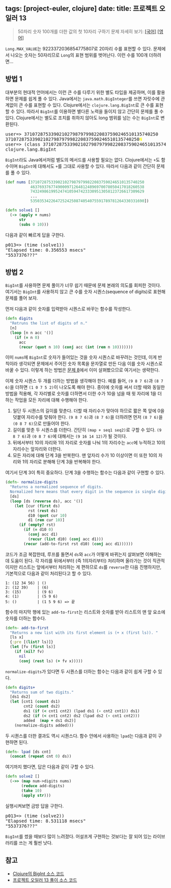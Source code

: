 tags: [project-euler, clojure]
date:
title: 프로젝트 오일러 13
---
> 50자리 숫자 100개를 더한 값의 첫 10자리 구하기
> 문제 자세히 보기: [[국어]](http://euler.synap.co.kr/prob_detail.php?id=13) [[영어]](https://projecteuler.net/problem=13)

`Long.MAX_VALUE`는 9223372036854775807로 20자리 수를 표현할 수 있다. 문제에서 나오는 숫자는 50자리므로 `Long`의 표현 범위를 벗어난다. 이런 수를 100개 더하려면...<!--more-->

## 방법 1
대부분의 현대적 언어에서는 이런 큰 수를 다루기 위한 별도 타입을 제공하며, 이를 활용하면 문제를 쉽게 풀 수 있다. Java에서는 `java.math.BigInteger`를 쓰면 자릿수에 관계없이 큰 수를 표현할 수 있다. Clojure에서는 `clojure.lang.BigInt`로 큰 수를 표현할 수 있다. 따라서 `BigInt`를 이용하면 별다른 노력을 들이지 않고 간단히 문제를 풀 수 있다. Clojure에서는 별도로 조치를 취하지 않아도 long 범위를 넘는 수는 `BigInt`로 변환된다.

<pre class="console">
user=> 37107287533902102798797998220837590246510135740250
37107287533902102798797998220837590246510135740250<span style="color:yellow;font-weight:bold">N</span>
user=> (class 37107287533902102798797998220837590246510135740250)
clojure.lang.BigInt
</pre>

`BigInt`라도 Java에서처럼 별도의 메서드를 사용할 필요는 없다. Clojure에서는 `+`도 함수이며 `BigInt`에 대해서도 `+`를 그대로 사용할 수 있다. 따라서 다음과 같이 간단히 문제를 풀 수 있다.

```clojure
(def nums [37107287533902102798797998220837590246510135740250
           46376937677490009712648124896970078050417018260538
           74324986199524741059474233309513058123726617309629
           ...
           53503534226472524250874054075591789781264330331690])

(defn solve1 []
  (-> (apply + nums)
      str
      (subs 0 10)))
```

다음과 같이 빠르게 답을 구한다.

<pre class="console">
p013=> (time (solve1))
"Elapsed time: 0.356553 msecs"
"5537376???"
</pre>

## 방법 2
`BigInt`를 사용하면 문제 풀이가 너무 쉽기 때문에 문제 본래의 의도를 회피한 것이다. 여기서는 `BigInt`를 사용하지 않고 큰 수를 숫자 시퀀스(sequence of digits)로 표현해 문제를 풀어 보자.

먼저 다음과 같이 숫자를 입력받아 시퀀스로 바꾸는 함수를 작성한다.

```clojure
(defn digits
  "Retruns the list of digits of n."
  [n]
  (loop [n n acc '()]
    (if (= n 0)
      acc
      (recur (quot n 10) (conj acc (int (rem n 10)))))))
```

이미 `nums`에 `BigInt`로 숫자가 들어있는 것을 숫자 시퀀스로 바꾸려는 것인데, 이게 반칙이라 생각되면 문제에서 주어진 숫자 목록을 문자열로 만든 다음 이를 숫자 시퀀스로 바꿀 수 있다. 이렇게 하는 방법은 [문제 8](/2015/02/25/project-euler-008/)에서 이미 살펴봤으므로 여기서는 생략한다.

이제 숫자 시퀀스 두 개를 더하는 방법을 생각해야 한다. 예를 들어, `(9 8 7 6)`과 `(8 7 6)`을 더하면 `(1 0 7 5 2)`이 나오도록 해야 한다. 종이에 숫자를 써서 더할 때와 동일한 방법을 적용해, 각 자리별로 숫자를 더하면서 더한 수가 10을 넘을 때 윗 자리에 1을 더하는 작업을 모든 자리에 대해 수행해야 한다.

1. 일단 두 시퀀스의 길이를 맞춘다. 더할 때 자리수가 맞아야 하므로 짧은 쪽 앞에 0을 덧붙여 자리수를 맞춰야 한다. `(9 8 7 6)`과 `(8 7 6)`을 더하려면 먼저 `(8 7 6)`을 `(0 8 7 6)`으로 만들어야 한다.
2. 길이를 맞춘 두 시퀀스를 더한다. 간단히 `(map + seq1 seq2)`로 구할 수 있다. `(9 8 7 6)`과 `(0 8 7 6)`에 대해서는 `(9 16 14 12)`가 될 것이다.
3. 뒤에서부터 10의 자리와 1의 자리로 숫자를 나눠 1의 자리수는 `acc`에 누적하고 10의 자리수는 앞자리와 더한다.
4. 모든 자리에 대해 단계 3을 반복한다. 맨 앞자리 수가 10 이상이면 이 또한 10의 자리와 1의 자리로 분해해 단계 3을 반복해야 한다.

여기서 단계 3이 특히 중요하다. 단계 3을 수행하는 함수는 다음과 같이 구현할 수 있다.

```clojure
(defn- normalize-digits
  "Returns a normalized sequence of digits.
  Normalized here means that every digit in the sequence is single digit."
  [ds]
  (loop [ds (reverse ds), acc '()]
    (let [cur (first ds)
          rst (rest ds)
          d10 (quot cur 10)
          d1 (rem cur 10)]
      (if (empty? rst)
        (if (= d10 0)
          (conj acc d1)
          (recur (list d10) (conj acc d1)))
        (recur (add-to-first rst d10) (conj acc d1))))))
```

코드가 조금 복잡한데, 루프를 돌면서 `ds`와 `acc`가 어떻게 바뀌는지 살펴보면 이해하는 데 도움이 된다. 각 자리를 뒤에서부터 (즉 1의자리부터) 처리하며 올라가는 것이 직관적이지만 리스트는 앞에서부터 처리하는 게 편하므로 `ds`를 `reverse`한 다음 진행하지만, 기본적으로 다음과 같이 처리된다고 할 수 있다.

```
1: (12 34 56) | ()
2: (12 39)    | (6)
3: (15)       | (9 6)
4: (1)        | (5 9 6)
5: ()         | (1 5 9 6) => 끝
```

함수의 마지막 행에 있는 `add-to-first`는 리스트와 숫자를 받아 리스트의 맨 앞 요소에 숫자를 더하는 함수다.

```clojure
(defn- add-to-first
  "Returns a new list with its first element is (+ x (first ls)). "
  [ls x]
  {:pre [(list? ls)]}
  (let [fv (first ls)]
    (if (nil? fv)
      nil
      (conj (rest ls) (+ fv x)))))
```

`normalize-digits`가 있다면 두 시퀀스를 더하는 함수는 다음과 같이 쉽게 구할 수 있다.

```clojure
(defn digits+
  "Returns sum of two digits."
  [ds1 ds2]
  (let [cnt1 (count ds1)
        cnt2 (count ds2)
        ds1 (if (< cnt1 cnt2) (lpad ds1 (- cnt2 cnt1)) ds1)
        ds2 (if (< cnt1 cnt2) ds2 (lpad ds2 (- cnt1 cnt2)))
        added  (map + ds1 ds2)]
    (normalize-digits added)))
```

두 시퀀스를 더한 결과도 역시 시퀀스다. 함수 안에서 사용하는 `lpad`는 다음과 같이 구현하면 된다.

```clojure
(defn- lpad [ds cnt]
  (concat (repeat cnt 0) ds))
```

여기까지 했다면, 답은 다음과 같이 구할 수 있다.

```clojure
(defn solve2 []
  (->> (map num->digits nums)
       (reduce add-digits)
       (take 10)
       (apply str)))
```

실행시켜보면 금방 답을 구한다.

<pre class="console">
p013=> (time (solve2))
"Elapsed time: 8.531118 msecs"
"5537376???"
</pre>

`BigInt`를 썼을 때보다 많이 느려졌다. 어설프게 구현하는 것보다는 잘 되어 있는 라이브러리를 쓰는 게 훨씬 낫다.

## 참고
* [Clojure의 BigInt 소스 코드](https://github.com/clojure/clojure/blob/master/src/jvm/clojure/lang/BigInt.java)
* [프로젝트 오일러 13 풀이 소스 코드](https://github.com/ntalbs/euler/blob/master/src/p013.clj)
